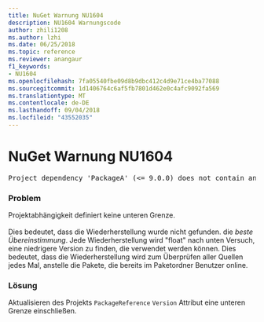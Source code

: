 ```yaml
---
title: NuGet Warnung NU1604
description: NU1604 Warnungscode
author: zhili1208
ms.author: lzhi
ms.date: 06/25/2018
ms.topic: reference
ms.reviewer: anangaur
f1_keywords:
- NU1604
ms.openlocfilehash: 7fa05540fbe09d8b9dbc412c4d9e71ce4ba77088
ms.sourcegitcommit: 1d1406764c6af5fb7801d462e0c4afc9092fa569
ms.translationtype: MT
ms.contentlocale: de-DE
ms.lasthandoff: 09/04/2018
ms.locfileid: "43552035"
---
```

# <a name="nuget-warning-nu1604"></a>NuGet Warnung NU1604

<pre>Project dependency 'PackageA' (&lt;= 9.0.0) does not contain an inclusive lower bound. Include a lower bound in the dependency version to ensure consistent restore results.</pre>

### <a name="issue"></a>Problem
Projektabhängigkeit definiert keine unteren Grenze.<br/><br/>Dies bedeutet, dass die Wiederherstellung wurde nicht gefunden. die *beste Übereinstimmung*. Jede Wiederherstellung wird "float" nach unten Versuch, eine niedrigere Version zu finden, die verwendet werden können. Dies bedeutet, dass die Wiederherstellung wird zum Überprüfen aller Quellen jedes Mal, anstelle die Pakete, die bereits im Paketordner Benutzer online.

### <a name="solution"></a>Lösung
Aktualisieren des Projekts `PackageReference` `Version` Attribut eine unteren Grenze einschließen.
